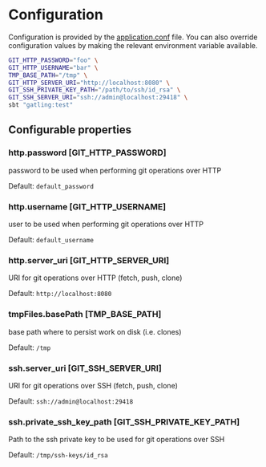 # Configuration

Configuration is provided by the [application.conf](src/test/resources/application.conf) file.
You can also override configuration values by making the relevant environment variable available.

```bash
GIT_HTTP_PASSWORD="foo" \
GIT_HTTP_USERNAME="bar" \
TMP_BASE_PATH="/tmp" \
GIT_HTTP_SERVER_URI="http://localhost:8080" \
GIT_SSH_PRIVATE_KEY_PATH="/path/to/ssh/id_rsa" \
GIT_SSH_SERVER_URI="ssh://admin@localhost:29418" \
sbt "gatling:test"
```

## Configurable properties

### http.password [GIT_HTTP_PASSWORD]
password to be used when performing git operations over HTTP

Default: `default_password`

### http.username [GIT_HTTP_USERNAME]
user to be used when performing git operations over HTTP

Default: `default_username`

### http.server_uri [GIT_HTTP_SERVER_URI]
URI for git operations over HTTP (fetch, push, clone)

Default: `http://localhost:8080`

### tmpFiles.basePath [TMP_BASE_PATH]
base path where to persist work on disk (i.e. clones)

Default: `/tmp`

### ssh.server_uri [GIT_SSH_SERVER_URI]
URI for git operations over SSH (fetch, push, clone)

Default: `ssh://admin@localhost:29418`

### ssh.private_ssh_key_path [GIT_SSH_PRIVATE_KEY_PATH]
Path to the ssh private key to be used for git operations over SSH

Default: `/tmp/ssh-keys/id_rsa`